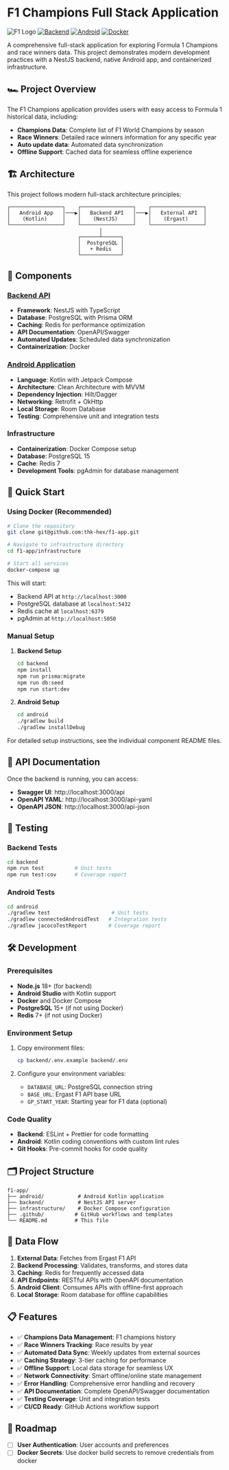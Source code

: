 # F1 Champions Full Stack Application

![F1 Logo](https://img.shields.io/badge/F1-Champions-red?style=for-the-badge&logo=formula-1)
[![Backend](https://img.shields.io/badge/Backend-NestJS-E0234E?style=flat&logo=nestjs)](./backend/README.md)
[![Android](https://img.shields.io/badge/Android-Kotlin-A4C639?style=flat&logo=android)](./android/README.md)
[![Docker](https://img.shields.io/badge/Docker-Compose-2496ED?style=flat&logo=docker)](./infrastructure/docker-compose.yml)

A comprehensive full-stack application for exploring Formula 1 Champions and race winners data. This project demonstrates modern development practices with a NestJS backend, native Android app, and containerized infrastructure.

## 🏎️ Project Overview

The F1 Champions application provides users with easy access to Formula 1 historical data, including:

- **Champions Data**: Complete list of F1 World Champions by season
- **Race Winners**: Detailed race winners information for any specific year
- **Auto update data**: Automated data synchronization
- **Offline Support**: Cached data for seamless offline experience

## 🏗️ Architecture

This project follows modern full-stack architecture principles:

```
┌─────────────────┐    ┌─────────────────┐    ┌─────────────────┐
│   Android App   │───▶│   Backend API   │───▶│   External API  │
│    (Kotlin)     │    │    (NestJS)     │    │    (Ergast)     │
└─────────────────┘    └─────────────────┘    └─────────────────┘
                              │
                       ┌──────┴──────┐
                       │  PostgreSQL │
                       │   + Redis   │
                       └─────────────┘
```

## 📱 Components

### [Backend API](./backend/README.md)
- **Framework**: NestJS with TypeScript
- **Database**: PostgreSQL with Prisma ORM
- **Caching**: Redis for performance optimization
- **API Documentation**: OpenAPI/Swagger
- **Automated Updates**: Scheduled data synchronization
- **Containerization**: Docker

### [Android Application](./android/README.md)
- **Language**: Kotlin with Jetpack Compose
- **Architecture**: Clean Architecture with MVVM
- **Dependency Injection**: Hilt/Dagger
- **Networking**: Retrofit + OkHttp
- **Local Storage**: Room Database
- **Testing**: Comprehensive unit and integration tests

### Infrastructure
- **Containerization**: Docker Compose setup
- **Database**: PostgreSQL 15
- **Cache**: Redis 7
- **Development Tools**: pgAdmin for database management

## 🚀 Quick Start

### Using Docker (Recommended)

```bash
# Clone the repository
git clone git@github.com:thk-hex/f1-app.git

# Navigate to infrastructure directory
cd f1-app/infrastructure

# Start all services
docker-compose up
```

This will start:
- Backend API at `http://localhost:3000`
- PostgreSQL database at `localhost:5432`
- Redis cache at `localhost:6379`
- pgAdmin at `http://localhost:5050`

### Manual Setup

1. **Backend Setup**
   ```bash
   cd backend
   npm install
   npm run prisma:migrate
   npm run db:seed
   npm run start:dev
   ```

2. **Android Setup**
   ```bash
   cd android
   ./gradlew build
   ./gradlew installDebug
   ```

For detailed setup instructions, see the individual component README files.

## 📖 API Documentation

Once the backend is running, you can access:

- **Swagger UI**: http://localhost:3000/api
- **OpenAPI YAML**: http://localhost:3000/api-yaml
- **OpenAPI JSON**: http://localhost:3000/api-json

## 🧪 Testing

### Backend Tests
```bash
cd backend
npm run test          # Unit tests
npm run test:cov      # Coverage report
```

### Android Tests
```bash
cd android
./gradlew test                    # Unit tests
./gradlew connectedAndroidTest   # Integration tests
./gradlew jacocoTestReport       # Coverage report
```

## 🛠️ Development

### Prerequisites
- **Node.js** 18+ (for backend)
- **Android Studio** with Kotlin support
- **Docker** and Docker Compose
- **PostgreSQL** 15+ (if not using Docker)
- **Redis** 7+ (if not using Docker)

### Environment Setup
1. Copy environment files:
   ```bash
   cp backend/.env.example backend/.env
   ```

2. Configure your environment variables:
   - `DATABASE_URL`: PostgreSQL connection string
   - `BASE_URL`: Ergast F1 API base URL
   - `GP_START_YEAR`: Starting year for F1 data (optional)

### Code Quality
- **Backend**: ESLint + Prettier for code formatting
- **Android**: Kotlin coding conventions with custom lint rules
- **Git Hooks**: Pre-commit hooks for code quality

## 🗂️ Project Structure

```
f1-app/
├── android/           # Android Kotlin application
├── backend/           # NestJS API server
├── infrastructure/    # Docker Compose configuration
├── .github/          # GitHub workflows and templates
└── README.md         # This file
```

## 🔄 Data Flow

1. **External Data**: Fetches from Ergast F1 API
2. **Backend Processing**: Validates, transforms, and stores data
3. **Caching**: Redis for frequently accessed data
4. **API Endpoints**: RESTful APIs with OpenAPI documentation
5. **Android Client**: Consumes APIs with offline-first approach
6. **Local Storage**: Room database for offline capabilities

## 📋 Features

- ✅ **Champions Data Management**: F1 champions history
- ✅ **Race Winners Tracking**: Race results by year
- ✅ **Automated Data Sync**: Weekly updates from external sources
- ✅ **Caching Strategy**: 3-tier caching for performance
- ✅ **Offline Support**: Local data storage for seamless UX
- ✅ **Network Connectivity**: Smart offline/online state management
- ✅ **Error Handling**: Comprehensive error handling and recovery
- ✅ **API Documentation**: Complete OpenAPI/Swagger documentation
- ✅ **Testing Coverage**: Unit and integration tests
- ✅ **CI/CD Ready**: GitHub Actions workflow support

## 🚧 Roadmap

- [ ] **User Authentication**: User accounts and preferences
- [ ] **Docker Secrets**: Use docker build secrets to remove credentials from docker
